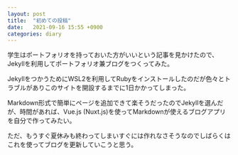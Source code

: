 ```yaml
---
layout: post
title:  "初めての投稿"
date:   2021-09-16 15:55 +0900
categories: diary
---
```


学生はポートフォリオを持っておいた方がいいという記事を見かけたので、Jekyllを利用してポートフォリオ兼ブログをつくってみた。

JekyllをつかうためにWSL2を利用してRubyをインストールしたのだが色々とトラブルがありこのサイトを開設するまでに1日かかってしまった。

Markdown形式で簡単にページを追加できて楽そうだったのでJekyllを選んだが、時間があれば、Vue.js (Nuxt.js)を使ってMarkdownが使えるブログアプリを自分で作ってみたい。

ただ、もうすぐ夏休みも終わってしまいすぐには作れなさそうなのでしばらくはこれを使ってブログを更新していこうと思う。